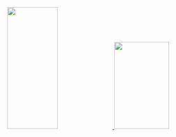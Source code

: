 <a href="https://github.com/whjin/docs">
    <img
        src="https://github-readme-stats.vercel.app/api?username=whjin&count_private=true&show_icons=true&theme=radical" style="width: 48%;height:280px;"/>
</a>
<a href="https://github.com/whjin/docs">
    <img
        src="https://github-readme-stats.vercel.app/api/top-langs/?username=whjin&layout=compact&theme=radical"  style="width: 50%;height:200px;"/>
</a>